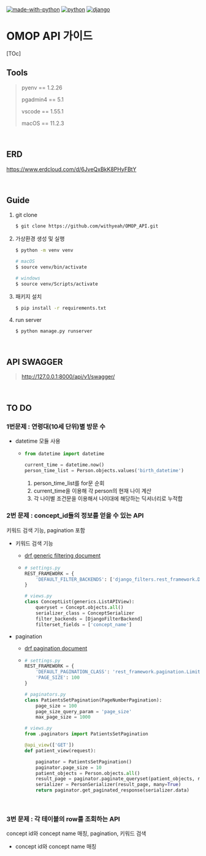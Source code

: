 [![made-with-python](https://img.shields.io/badge/Made%20with-Python-1f425f.svg)](https://www.python.org/)
[![python](https://img.shields.io/badge/Python-3.8.8-1f425f)](https://www.python.org/)
[![django](https://img.shields.io/badge/django-3.2-092e20)](https://www.djangoproject.com/)

# OMOP API 가이드

[TOc]

## Tools

> pyenv == 1.2.26
>
> pgadmin4 == 5.1
>
> vscode == 1.55.1
>
> macOS == 11.2.3

<br>

## ERD

https://www.erdcloud.com/d/6JveQxBkK8PHyFBtY

<br>

## Guide

1. git clone

   ```bash
   $ git clone https://github.com/withyeah/OMOP_API.git
   ```

2. 가상환경 생성 및 실행

   ```bash
   $ python -m venv venv
   
   # macOS
   $ source venv/bin/activate
   
   # windows
   $ source venv/Scripts/activate
   ```

3. 패키지 설치

   ```bash
   $ pip install -r requirements.txt
   ```

4. run server

   ```bash
   $ python manage.py runserver
   ```

<br>

## API SWAGGER

> http://127.0.0.1:8000/api/v1/swagger/

<br>

## TO DO

### 1번문제 : 연령대(10세 단위)별 방문 수

- datetime 모듈 사용

  - ```python
    from datetime import datetime
    
    current_time = datetime.now()
    person_time_list = Person.objects.values('birth_datetime')
    ```

    1. person_time_list를 for문 순회
    2. current_time을 이용해 각 person의 현재 나이 계산
    3. 각 나이별 조건문을 이용해서 나이대에 해당하는 딕셔너리로 누적합

### 2번 문제 : concept_id들의 정보를 얻을 수 있는 API

키워드 검색 기능, pagination 포함

- 키워드 검색 기능

  - [drf generic filtering document](https://www.django-rest-framework.org/api-guide/filtering/#generic-filtering)

  - ```python
    # settings.py
    REST_FRAMEWORK = {
        'DEFAULT_FILTER_BACKENDS': ['django_filters.rest_framework.DjangoFilterBackend']
    }
    ```

    ```python
    # views.py
    class ConceptList(generics.ListAPIView):
        queryset = Concept.objects.all()
        serializer_class = ConceptSerializer
        filter_backends = [DjangoFilterBackend]
        filterset_fields = ['concept_name']
    ```

- pagination

  - [drf pagination document](https://www.django-rest-framework.org/api-guide/pagination/#pagination)

  - ```python
    # settings.py
    REST_FRAMEWORK = {
        'DEFAULT_PAGINATION_CLASS': 'rest_framework.pagination.LimitOffsetPagination',
        'PAGE_SIZE': 100
    }
    ```

    ```python
    # paginators.py
    class PatientsSetPagination(PageNumberPagination):
        page_size = 100
        page_size_query_param = 'page_size'
        max_page_size = 1000
    ```

    ```python
    # views.py
    from .paginators import PatientsSetPagination
    
    @api_view(['GET'])
    def patient_view(request):
    
        paginator = PatientsSetPagination()
        paginator.page_size = 10
        patient_objects = Person.objects.all()
        result_page = paginator.paginate_queryset(patient_objects, request)
        serializer = PersonSerializer(result_page, many=True)
        return paginator.get_paginated_response(serializer.data)
    ```


<br>

### 3번 문제 : 각 테이블의 row를 조회하는 API

concept id와 concept name 매칭, pagination, 키워드 검색

- concept id와 concept name 매칭

